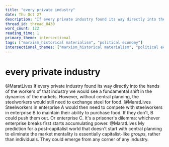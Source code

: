 ```yaml
---
title: "every private industry"
date: Thu Oct 27
description: "If every private industry found its way directly into the hands of the workers of that industry we would see a fundamental shift in the dynamics of the markets."
thread_id: thread_0430
word_count: 122
reading_time: 1
primary_theme: intersectional
tags: ["marxism_historical materialism", "political economy"]
intersectional_themes: ["marxism_historical materialism", "political economy"]
---
```


# every private industry

@MaratLives If every private industry found its way directly into the hands of the workers of that industry we would see a fundamental shift in the dynamics of the markets. However, without central planning, the steelworkers would still need to exchange steel for food. @MaratLives Steelworkers in enterprise A would then need to compete with steelworkers in enterprise B to maintain their ability to purchase food. If they don't, B could push them out. Or enterprise C. It's a prisoner's dilemma: whichever enterprise breaks first starts accumulating power. @MaratLives My prediction for a post-capitalist world that doesn't start with central planning to eliminate the market mentality is essentially capitalist-like *groups*, rather than individuals. They could emerge from any corner of any industry.